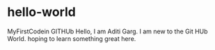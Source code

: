 # hello-world
MyFirstCodein GITHUb
Hello, I am Aditi Garg. I am new to the Git HUb World. hoping to learn something great here.
